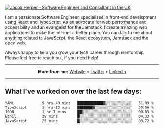 [![Jacob Herper - Software Engineer and Consultant in the UK](https://res.cloudinary.com/jacobherper/image/upload/v1641506277/gh-image.png)](https://jacobherper.com/)

I am a passionate Software Engineer, specialised in front-end development using React and TypeScript. As an advocate for web performance and accessibility and an evangelist for the Jamstack, I create amazing web applications to make the internet a better place. You can talk to me about anything related to JavaScript, the React ecosystem, Jamstack and the open web.

Always happy to help you grow your tech career through mentorship. Please feel free to reach out, if you need help!

---

<p align="center">
  <strong>More from me:</strong> 
  <a href="https://jacobherper.com/">Website</a> •
  <a href="https://twitter.com/intent/follow?screen_name=jakeherp&tw_p=followbutton">Twitter</a> •
  <a href="https://www.linkedin.com/in/jacobherper/">LinkedIn</a>
</p>

---

## What I've worked on over the last few days:

<!--START_SECTION:waka-->

```txt
YAML             5 hrs 49 mins   ████████████▓░░░░░░░░░░░░   51.09 %
TypeScript       3 hrs 25 mins   ███████▓░░░░░░░░░░░░░░░░░   30.06 %
JSON             1 hr 7 mins     ██▒░░░░░░░░░░░░░░░░░░░░░░   09.83 %
Ezhil            29 mins         █░░░░░░░░░░░░░░░░░░░░░░░░   04.33 %
JavaScript       25 mins         █░░░░░░░░░░░░░░░░░░░░░░░░   03.72 %
```

<!--END_SECTION:waka-->
